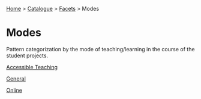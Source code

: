 [Home](../../../README.md) > [Catalogue](../../../Patterns_catalogue.md) > [Facets](../facets.md) > Modes
# Modes

Pattern categorization by the mode of teaching/learning in the course of the student projects.

[Accessible Teaching](Accessible_Teaching.md)

[General](General.md)

[Online](Online.md)


